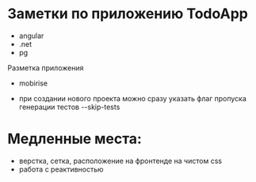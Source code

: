 # Заметки по приложению TodoApp

- angular
- .net
- pg


Разметка приложения
- mobirise


- при создании нового проекта можно сразу указать флаг пропуска генерации тестов --skip-tests


# Медленные места:

- верстка, сетка, расположение на фронтенде на чистом css
- работа с реактивностью